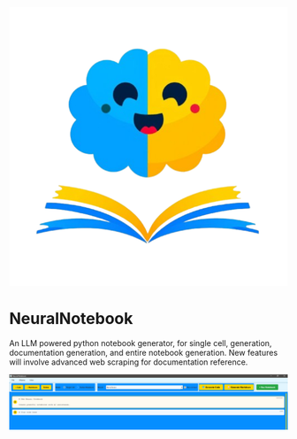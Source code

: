 <p align="center">
  <img src="notebookLogo2.png" alt="OARC LOGO" width="850"/>
</p>

# NeuralNotebook
An LLM powered python notebook generator, for single cell, generation, documentation generation, and entire notebook generation. New features will involve advanced web scraping for documentation reference.

<p align="center">
  <img src="notebookEx.png" alt="OARC LOGO" width="850"/>
</p>
